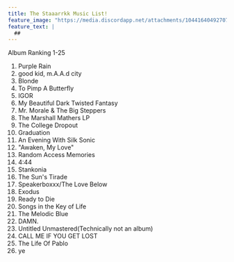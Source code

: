 ```yaml
---
title: The Staaarrkk Music List!
feature_image: "https://media.discordapp.net/attachments/1044164049270738955/1315331492737585162/staarrk.png?ex=67570569&is=6755b3e9&hm=5ff56a54ab2e27f4e9bef9172831189122fbeee36950686f57ec21b09e964c48&=&format=webp&quality=lossless&width=810&height=249"
feature_text: |
  ##
---
```


Album Ranking 1-25
1. Purple Rain
2. good kid, m.A.A.d city
3. Blonde
4. To Pimp A Butterfly
5. IGOR
6. My Beautiful Dark Twisted Fantasy
7. Mr. Morale & The Big Steppers
8. The Marshall Mathers LP
9. The College Dropout
10. Graduation
11. An Evening With Silk Sonic
12. "Awaken, My Love"
13. Random Access Memories
14. 4:44
15. Stankonia
16. The Sun's Tirade
17. Speakerboxxx/The Love Below
18. Exodus
19. Ready to Die
20. Songs in the Key of Life
21. The Melodic Blue
22. DAMN.
22. Untitled Unmastered(Technically not an album)
23. CALL ME IF YOU GET LOST
24. The Life Of Pablo
25. ye